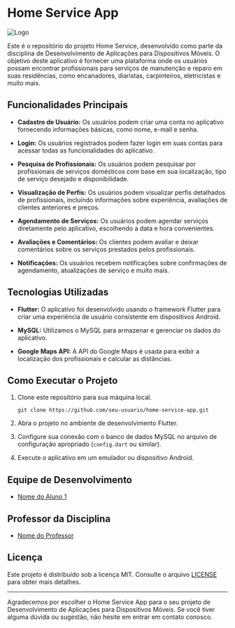# Home Service App

![Logo](app_logo.png)

Este é o repositório do projeto Home Service, desenvolvido como parte da disciplina de Desenvolvimento de Aplicações para Dispositivos Móveis. O objetivo deste aplicativo é fornecer uma plataforma onde os usuários possam encontrar profissionais para serviços de manutenção e reparo em suas residências, como encanadores, diaristas, carpinteiros, eletricistas e muito mais.

## Funcionalidades Principais

- **Cadastro de Usuário:** Os usuários podem criar uma conta no aplicativo fornecendo informações básicas, como nome, e-mail e senha.

- **Login:** Os usuários registrados podem fazer login em suas contas para acessar todas as funcionalidades do aplicativo.

- **Pesquisa de Profissionais:** Os usuários podem pesquisar por profissionais de serviços domésticos com base em sua localização, tipo de serviço desejado e disponibilidade.

- **Visualização de Perfis:** Os usuários podem visualizar perfis detalhados de profissionais, incluindo informações sobre experiência, avaliações de clientes anteriores e preços.

- **Agendamento de Serviços:** Os usuários podem agendar serviços diretamente pelo aplicativo, escolhendo a data e hora convenientes.

- **Avaliações e Comentários:** Os clientes podem avaliar e deixar comentários sobre os serviços prestados pelos profissionais.

- **Notificações:** Os usuários recebem notificações sobre confirmações de agendamento, atualizações de serviço e muito mais.

## Tecnologias Utilizadas

- **Flutter:** O aplicativo foi desenvolvido usando o framework Flutter para criar uma experiência de usuário consistente em dispositivos Android.

- **MySQL:** Utilizamos o MySQL para armazenar e gerenciar os dados do aplicativo.

- **Google Maps API:** A API do Google Maps é usada para exibir a localização dos profissionais e calcular as distâncias.

## Como Executar o Projeto

1. Clone este repositório para sua máquina local.

   ```shell
   git clone https://github.com/seu-usuario/home-service-app.git
   ```

2. Abra o projeto no ambiente de desenvolvimento Flutter.

3. Configure sua conexão com o banco de dados MySQL no arquivo de configuração apropriado (`config.dart` ou similar).

4. Execute o aplicativo em um emulador ou dispositivo Android.

## Equipe de Desenvolvimento

- [Nome do Aluno 1](https://github.com/emanuelamaral)

## Professor da Disciplina

- [Nome do Professor](https://github.com/evertonfoz)

## Licença

Este projeto é distribuído sob a licença MIT. Consulte o arquivo [LICENSE](LICENSE) para obter mais detalhes.

---

Agradecemos por escolher o Home Service App para o seu projeto de Desenvolvimento de Aplicações para Dispositivos Móveis. Se você tiver alguma dúvida ou sugestão, não hesite em entrar em contato conosco.
